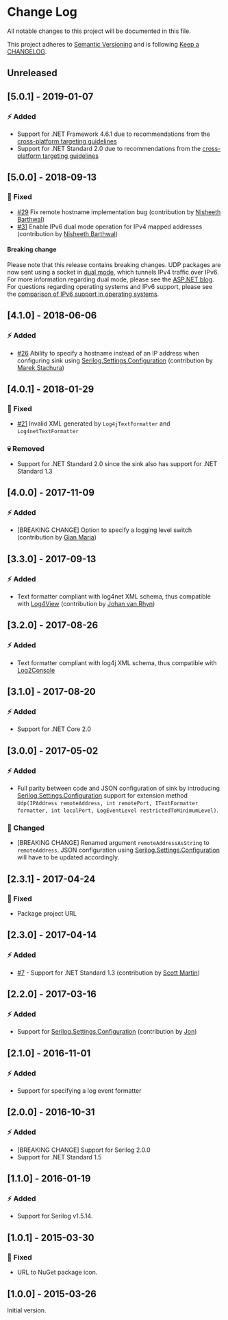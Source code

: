 # Change Log

All notable changes to this project will be documented in this file.

This project adheres to [Semantic Versioning](http://semver.org/) and is following [Keep a CHANGELOG](http://keepachangelog.com/).

## Unreleased

## [5.0.1] - 2019-01-07

### :zap: Added

- Support for .NET Framework 4.6.1 due to recommendations from the [cross-platform targeting guidelines](https://docs.microsoft.com/en-us/dotnet/standard/library-guidance/cross-platform-targeting#multi-targeting)
- Support for .NET Standard 2.0 due to recommendations from the [cross-platform targeting guidelines](https://docs.microsoft.com/en-us/dotnet/standard/library-guidance/cross-platform-targeting#net-standard)

## [5.0.0] - 2018-09-13

### :syringe: Fixed

- [#29](https://github.com/FantasticFiasco/serilog-sinks-udp/issues/29) Fix remote hostname implementation bug (contribution by [Nisheeth Barthwal](https://github.com/nbaztec))
- [#31](https://github.com/FantasticFiasco/serilog-sinks-udp/issues/30) Enable IPv6 dual mode operation for IPv4 mapped addresses (contribution by [Nisheeth Barthwal](https://github.com/nbaztec))

#### Breaking change

Please note that this release contains breaking changes. UDP packages are now sent using a socket in [dual mode](https://docs.microsoft.com/en-us/dotnet/api/system.net.sockets.socket.dualmode?view=netstandard-1.3), which tunnels IPv4 traffic over IPv6. For more information regarding dual mode, please see the [ASP.NET blog](https://blogs.msdn.microsoft.com/webdev/2013/01/08/dual-mode-sockets-never-create-an-ipv4-socket-again/). For questions regarding operating systems and IPv6 support, please see the [comparison of IPv6 support in operating systems](https://en.wikipedia.org/wiki/Comparison_of_IPv6_support_in_operating_systems).

## [4.1.0] - 2018-06-06

### :zap: Added

- [#26](https://github.com/FantasticFiasco/serilog-sinks-udp/issues/26) Ability to specify a hostname instead of an IP address when configuring sink using [Serilog.Settings.Configuration](https://github.com/serilog/serilog-settings-configuration) (contribution by [Marek Stachura](https://github.com/marekstachura))

## [4.0.1] - 2018-01-29

### :syringe: Fixed

- [#21](https://github.com/FantasticFiasco/serilog-sinks-udp/issues/21) Invalid XML generated by `Log4jTextFormatter` and `Log4netTextFormatter`

### :skull: Removed

- Support for .NET Standard 2.0 since the sink also has support for .NET Standard 1.3

## [4.0.0] - 2017-11-09

### :zap: Added

- [BREAKING CHANGE] Option to specify a logging level switch (contribution by [Gian Maria](https://github.com/alkampfergit))

## [3.3.0] - 2017-09-13

### :zap: Added

- Text formatter compliant with log4net XML schema, thus compatible with [Log4View](http://www.log4view.com) (contribution by [Johan van Rhyn](https://github.com/jvanrhyn))

## [3.2.0] - 2017-08-26

### :zap: Added

- Text formatter compliant with log4j XML schema, thus compatible with [Log2Console](https://github.com/Statyk7/log2console)

## [3.1.0] - 2017-08-20

### :zap: Added

- Support for .NET Core 2.0

## [3.0.0] - 2017-05-02

### :zap: Added

- Full parity between code and JSON configuration of sink by introducing [Serilog.Settings.Configuration](https://github.com/serilog/serilog-settings-configuration) support for extension method `Udp(IPAddress remoteAddress, int remotePort, ITextFormatter formatter, int localPort, LogEventLevel restrictedToMinimumLevel)`.

### :dizzy: Changed

- [BREAKING CHANGE] Renamed argument `remoteAddressAsString` to `remoteAddress`. JSON configuration using [Serilog.Settings.Configuration](https://github.com/serilog/serilog-settings-configuration) will have to be updated accordingly.

## [2.3.1] - 2017-04-24

### :syringe: Fixed

- Package project URL

## [2.3.0] - 2017-04-14

### :zap: Added

- [#7](https://github.com/FantasticFiasco/serilog-sinks-udp/issues/7) - Support for .NET Standard 1.3 (contribution by [Scott Martin](https://github.com/scottamartin))

## [2.2.0] - 2017-03-16

### :zap: Added

- Support for [Serilog.Settings.Configuration](https://github.com/serilog/serilog-settings-configuration) (contribution by [Jon](https://github.com/bonejon))

## [2.1.0] - 2016-11-01

### :zap: Added

- Support for specifying a log event formatter

## [2.0.0] - 2016-10-31

### :zap: Added

- [BREAKING CHANGE] Support for Serilog 2.0.0
- Support for .NET Standard 1.5

## [1.1.0] - 2016-01-19

### :zap: Added

- Support for Serilog v1.5.14.

## [1.0.1] - 2015-03-30

### :syringe: Fixed

- URL to NuGet package icon.

## [1.0.0] - 2015-03-26

Initial version.